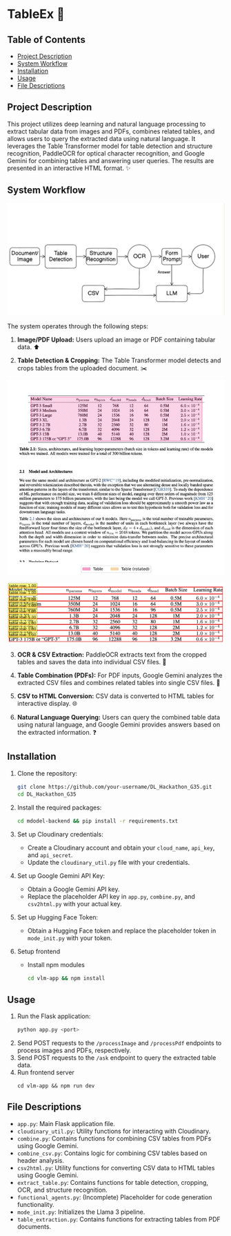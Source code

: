 # TableEx 📑

## Table of Contents

- [Project Description](#project-description)
- [System Workflow](#system-workflow)
- [Installation](#installation)
- [Usage](#usage)
- [File Descriptions](#file-descriptions)


## Project Description

This project utilizes deep learning and natural language processing to extract tabular data from images and PDFs, combines related tables, and allows users to query the extracted data using natural language.  It leverages the Table Transformer model for table detection and structure recognition, PaddleOCR for optical character recognition, and Google Gemini for combining tables and answering user queries.  The results are presented in an interactive HTML format. ✨

## System Workflow

![arch](images_assets/img2.jpg)

The system operates through the following steps:

1. **Image/PDF Upload:** Users upload an image or PDF containing tabular data. ⬆️

2. **Table Detection & Cropping:** The Table Transformer model detects and crops tables from the uploaded document. ✂️

![table](images_assets/img3.jpg)

![table-cells](images_assets/img4.jpg)
    
3. **OCR & CSV Extraction:** PaddleOCR extracts text from the cropped tables and saves the data into individual CSV files. 📄
    
6. **Table Combination (PDFs):** For PDF inputs, Google Gemini analyzes the extracted CSV files and combines related tables into single CSV files. 🔗
    
7. **CSV to HTML Conversion:**  CSV data is converted to HTML tables for interactive display. 🌐
    
8. **Natural Language Querying:** Users can query the combined table data using natural language, and Google Gemini provides answers based on the extracted information.  ❓
    

## Installation

1. Clone the repository:
   ```bash
   git clone https://github.com/your-username/DL_Hackathon_G35.git
   cd DL_Hackathon_G35
   ```
2. Install the required packages:
   ```bash
   cd mdodel-backend && pip install -r requirements.txt
   ```
3. Set up Cloudinary credentials:
   - Create a Cloudinary account and obtain your `cloud_name`, `api_key`, and `api_secret`.
   - Update the `cloudinary_util.py` file with your credentials.
4. Set up Google Gemini API Key:
   - Obtain a Google Gemini API key.
   - Replace the placeholder API key in `app.py`, `combine.py`, and `csv2html.py` with your actual key.
5. Set up Hugging Face Token:
   - Obtain a Hugging Face token and replace the placeholder token in `mode_init.py` with your token.

6. Setup frontend
   - Install npm modules
     ```bash
     cd vlm-app && npm install
     ```

## Usage

1. Run the Flask application:
   ```bash
   python app.py <port>
   ```
2. Send POST requests to the `/processImage` and `/processPdf` endpoints to process images and PDFs, respectively.
3. Send POST requests to the `/ask` endpoint to query the extracted table data.
4. Run frontend server
   ```
   cd vlm-app && npm run dev
   ```


## File Descriptions

- `app.py`: Main Flask application file.
- `cloudinary_util.py`: Utility functions for interacting with Cloudinary.
- `combine.py`: Contains functions for combining CSV tables from PDFs using Google Gemini.
- `combine_csv.py`:  Contains logic for combining CSV tables based on header analysis.
- `csv2html.py`: Utility functions for converting CSV data to HTML tables using Google Gemini.
- `extract_table.py`: Contains functions for table detection, cropping, OCR, and structure recognition.
- `functional_agents.py`:  (Incomplete) Placeholder for code generation functionality.
- `mode_init.py`: Initializes the Llama 3 pipeline.
- `table_extraction.py`: Contains functions for extracting tables from PDF documents. 
